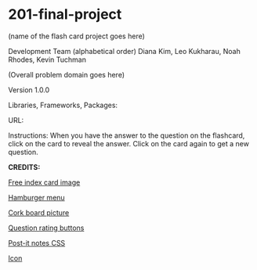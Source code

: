 # 201-final-project
(name of the flash card project goes here)

Development Team (alphabetical order)
Diana Kim, Leo Kukharau, Noah Rhodes, Kevin Tuchman

(Overall problem domain goes here)

Version 1.0.0

Libraries, Frameworks, Packages:

URL: 

Instructions:
When you have the answer to the question on the flashcard, click on the card to reveal the answer. Click on the card again to get a new question.

**CREDITS:**

[Free index card image](https://templatearchive.com/index-and-flash-cards/)

[Hamburger menu](https://codepen.io/erikterwan/pen/EVzeRP?editors=1100)

[Cork board picture](https://unsplash.com/photos/KsAo8ouBn8A)

[Question rating buttons](https://favicon.io)

[Post-it notes CSS](https://mentormate.com/blog/css-postit-note/)

[Icon](https://icons8.com/)